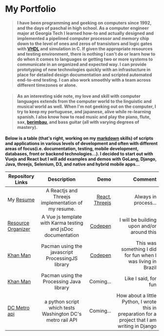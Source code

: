 # My Portfolio

>####  I have been programming and geeking on computers since 1992, and the days of paschal in high school. As a computer engineer major at Georgia Tech I learned how-to and actually designed and implemented a pipelined computer processor and memory chip down to the level of ones and zeros of transistors and logic gates with [VHDL](https://www.nandland.com/vhdl/tutorials/tutorial-introduction-to-vhdl-for-beginners.html) and simulation in C.  If given the appropriate resources and testing environment, there is nothing I can't do or learn how to do when it comes to languages or getting two or more systems to communicate in an organized and expected way.  I can provide prototyping of new technologies quickly with an infrastucture in place for detailed design documentation and scripted automated end-to-end testing.   I can also work smoothly with a team across different timezones or alone.

>#### As an interesting side note, my love and skill with computer languages extends from the computer world to the linguistic and musical world as well.  When I'm not geeking out on the computer, I try to keep my portuguese, and japanese, alive while re-learning spanish. I also know how to read music and play the piano, flute, sax, [berimbau](http://www.capoeira-world.com/capoeira-music/capoeira-instruments/berimbau/), and bass guitar (all with varying degrees of mastery).

**Below is a table (that's right, working on my [markdown](https://github.com/adam-p/markdown-here/wiki/Markdown-Cheatsheet) skills) of scripts and applications in various levels of development and often with different areas of focus(i.e. documentation, testing, mobile development, databases, front or backend technologies...). I decided to start out with Vuejs and React but I will add examples and demos with GoLang, Django, Java, threejs, Selenium, D3, and native and hybrid mobile apps...**


| Repository Links           | Description    | Demo       | Comment  |
| ------------------- |:--------------:|------:| ----------:|
| My [Resume](https://github.com/jaxonetic-github/react-resume) | A Reactjs  and Threejs implementation of my resume.  | [React](https://codepen.io/jaxonetic/pen/KZrdYK), [Threejs](https://jsfiddle.net/jaxonetic/h6Lmoh1c/)| Always in process... |
| [Resource Organizer](https://github.com/jaxonetic-github/resource-organizer-vue) | A Vue js template with Karma testing and jsDoc documentation   | [Codepen](https://codepen.io/jaxonetic/pen/ZvVYKp) |   I will be building upon and/or around this |
| [Khan Man](https://codepen.io/jaxonetic/pen/vpvvbQ) | Pacman using the javascript ProcessingJS library   | [Codepen](https://codepen.io/jaxonetic/pen/vpvvbQ) |    This was something I did for fun when I was living in Brazil |
| [Khan Man](https://gist.github.com/jaxonetic-github/32e1d3d53188e4ed35e47a97e831c951)| Pacman using the Processing Java library   | Coming... | Like I said, for fun |
| [DC Metro api](https://gist.github.com/jaxonetic-github/d4436449d845a40c3741c4720de60fb1)| a python script which tests Washington DC's metro rail API    | Coming... | How about a little Python, I wrote this in preparation for a project that I am writing in Django |
